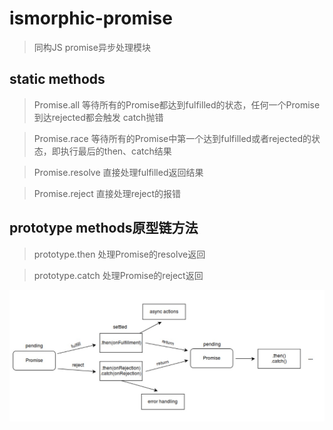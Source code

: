 # ismorphic-promise

> 同构JS promise异步处理模块

## static methods

> Promise.all 等待所有的Promise都达到fulfilled的状态，任何一个Promise到达rejected都会触发 catch抛错

> Promise.race 等待所有的Promise中第一个达到fulfilled或者rejected的状态，即执行最后的then、catch结果

> Promise.resolve 直接处理fulfilled返回结果

> Promise.reject 直接处理reject的报错

## prototype methods原型链方法

> prototype.then 处理Promise的resolve返回

> prototype.catch 处理Promise的reject返回

![基本的Promise流程](./promise.png)








